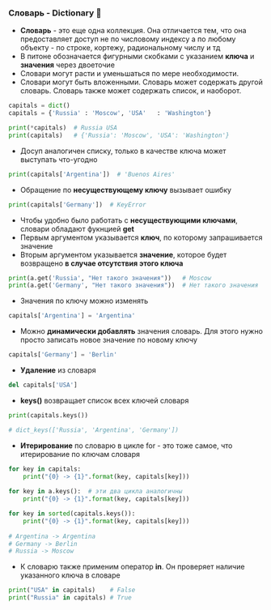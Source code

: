 ### Словарь - Dictionary :open_book:

* __Словарь__ - это еще одна коллекция. Она отличается тем, что она предоставляет доступ не по числовому индексу а по любому объекту - по строке, кортежу, радиональному числу и тд
* В питоне обозначается фигурными скобками c указанием __ключа__ и __значения__ через двоеточие
* Словари могут расти и уменьшаться по мере необходимости.
* Словари могут быть вложенными. Словарь может содержать другой словарь. Словарь также может содержать список, и наоборот.

```python
capitals = dict()
capitals = {'Russia' : 'Moscow', 'USA'   : 'Washington'}

print(*capitals)  # Russia USA
print(capitals)   # {'Russia': 'Moscow', 'USA': 'Washington'}
```
* Досуп аналогичен списку, только в качестве ключа может выступать что-угодно

```python
print(capitals['Argentina'])  # 'Buenos Aires'
```
* Обращение по __несуществующему ключу__ вызывает ошибку

```python
print(capitals['Germany'])  # KeyError
```

* Чтобы удобно было работать с __несуществующими ключами__, словари обладают фукнцией __get__
* Первым аргументом указывается __ключ__, по которому запрашивается значение
* Вторым аргументом указывается __значение__, которое будет возвращено __в случае отсутствия этого ключа__

```python
print(a.get('Russia', "Нет такого значения"))   # Moscow
print(a.get('Germany', "Нет такого значения"))  # Нет такого значения
```

* Значения по ключу можно изменять
```python
capitals['Argentina'] = 'Argentina'
```

* Можно __динамически добавлять__ значения словарь. Для этого нужно просто записать новое значение по новому ключу

```python
capitals['Germany'] = 'Berlin'
```

* __Удаление__ из словаря

```python
del capitals['USA']
```
* __keys()__ возвращает список всех ключей словаря

```python
print(capitals.keys())

# dict_keys(['Russia', 'Argentina', 'Germany'])
```

* __Итерирование__ по словарю в цикле for - это тоже самое, что итерирование по ключам словаря
```python
for key in capitals:
    print("{0} -> {1}".format(key, capitals[key]))
    
for key in a.keys():  # эти два цикла аналогичны
    print("{0} -> {1}".format(key, capitals[key]))  
```

```python
for key in sorted(capitals.keys()):
    print("{0} -> {1}".format(key, capitals[key]))
 
# Argentina -> Argentina
# Germany -> Berlin
# Russia -> Moscow
```

* К словарю также применим оператор __in__. Он проверяет наличие указанного ключа в словаре
```python
print("USA" in capitals)    # False
print("Russia" in capitals) # True
```
